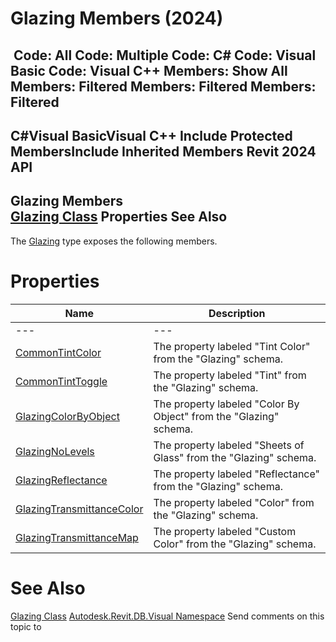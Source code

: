 # Glazing Members (2024)

﻿
 Code: All Code: Multiple Code: C# Code: Visual Basic Code: Visual C++  Members: Show All Members: Filtered Members: Filtered Members: Filtered   
---  
C#Visual BasicVisual C++
Include Protected MembersInclude Inherited Members
Revit 2024 API  
---  
Glazing Members  
[Glazing Class](69ec4266-efb4-3c69-a890-4b00d89b070d.md "Glazing Class") Properties See Also  
---  
The [Glazing](69ec4266-efb4-3c69-a890-4b00d89b070d.md "Glazing Class") type exposes the following members.
# Properties
| Name | Description |
| --- | --- |
| --- | --- | --- |
| [CommonTintColor](088390b0-37b7-8d03-0eac-3c9096bed1f2.md "CommonTintColor Property") | The property labeled "Tint Color" from the "Glazing" schema. |
| [CommonTintToggle](d250d042-5a78-5f7b-36df-8fef335aa5d7.md "CommonTintToggle Property") | The property labeled "Tint" from the "Glazing" schema. |
| [GlazingColorByObject](4cb2cb91-1106-eedd-b38a-a9f6d2a67917.md "GlazingColorByObject Property") | The property labeled "Color By Object" from the "Glazing" schema. |
| [GlazingNoLevels](dec6673e-dadf-2fce-9bc9-ea4d8bc93f89.md "GlazingNoLevels Property") | The property labeled "Sheets of Glass" from the "Glazing" schema. |
| [GlazingReflectance](9d9ec044-9383-8a34-364f-7dd2df771c75.md "GlazingReflectance Property") | The property labeled "Reflectance" from the "Glazing" schema. |
| [GlazingTransmittanceColor](0fe4178c-b1d5-f149-67df-e219418084c1.md "GlazingTransmittanceColor Property") | The property labeled "Color" from the "Glazing" schema. |
| [GlazingTransmittanceMap](903f5c80-eeac-0ab0-311e-f98967e7c175.md "GlazingTransmittanceMap Property") | The property labeled "Custom Color" from the "Glazing" schema. |

# See Also
[Glazing Class](69ec4266-efb4-3c69-a890-4b00d89b070d.md "Glazing Class")
[Autodesk.Revit.DB.Visual Namespace](f5a10581-6ac2-be19-0e32-f87d05bc8b83.md "Autodesk.Revit.DB.Visual Namespace")
Send comments on this topic to 